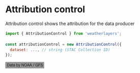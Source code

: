 # Attribution control

Attribution control shows the attribution for the data producer

```javascript
import { AttributionControl } from 'weatherlayers';

const attributionControl = new AttributionControl({
  dataset: ..., // string (STAC Collection ID)
});
```

![](../.gitbook/assets/attribution-control.png)
